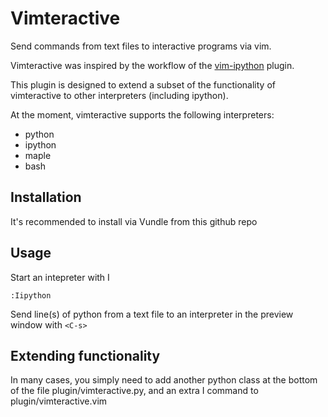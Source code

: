 # Vimteractive
Send commands from text files to interactive programs via vim. 

Vimteractive was inspired by the workflow of the [vim-ipython](https://github.com/ivanov/vim-ipython) plugin.

This plugin is designed to extend a subset of the functionality of vimteractive to other interpreters (including ipython). 

At the moment, vimteractive supports the following interpreters:

- python
- ipython
- maple
- bash

## Installation
It's recommended to install via Vundle from this github repo

## Usage

Start an intepreter with I<interpreter name>

    :Iipython

Send line(s) of python from a text file to an interpreter in the preview window
with `<C-s>`

## Extending functionality

In many cases, you simply need to add another python class at the bottom of the
file plugin/vimteractive.py, and an extra I<interpreter name> command to
plugin/vimteractive.vim

